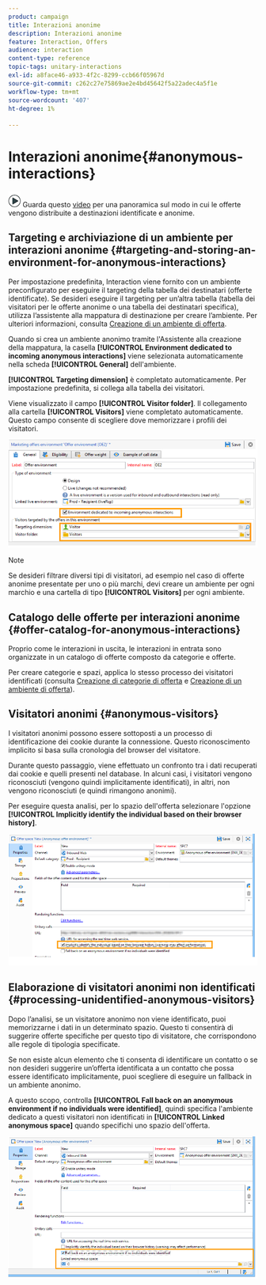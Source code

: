 ```yaml
---
product: campaign
title: Interazioni anonime
description: Interazioni anonime
feature: Interaction, Offers
audience: interaction
content-type: reference
topic-tags: unitary-interactions
exl-id: a8face46-a933-4f2c-8299-ccb66f05967d
source-git-commit: c262c27e75869ae2e4bd45642f5a22adec4a5f1e
workflow-type: tm+mt
source-wordcount: '407'
ht-degree: 1%

---
```


# Interazioni anonime{#anonymous-interactions}



![](assets/do-not-localize/how-to-video.png) Guarda questo [video](https://helpx.adobe.com/campaign/classic/how-to/indetified-and-anonymous-interaction-in-acv6.html?playlist=/ccx/v1/collection/product/campaign/classic/segment/digital-marketers/explevel/intermediate/applaunch/get-started/collection.ccx.js&amp;ref=helpx.adobe.com) per una panoramica sul modo in cui le offerte vengono distribuite a destinazioni identificate e anonime.

## Targeting e archiviazione di un ambiente per interazioni anonime {#targeting-and-storing-an-environment-for-anonymous-interactions}

Per impostazione predefinita, Interaction viene fornito con un ambiente preconfigurato per eseguire il targeting della tabella dei destinatari (offerte identificate). Se desideri eseguire il targeting per un’altra tabella (tabella dei visitatori per le offerte anonime o una tabella dei destinatari specifica), utilizza l’assistente alla mappatura di destinazione per creare l’ambiente. Per ulteriori informazioni, consulta [Creazione di un ambiente di offerta](../../interaction/using/live-design-environments.md#creating-an-offer-environment).

Quando si crea un ambiente anonimo tramite l&#39;Assistente alla creazione della mappatura, la casella **[!UICONTROL Environment dedicated to incoming anonymous interactions]** viene selezionata automaticamente nella scheda **[!UICONTROL General]** dell&#39;ambiente.

**[!UICONTROL Targeting dimension]** è completato automaticamente. Per impostazione predefinita, si collega alla tabella dei visitatori.

Viene visualizzato il campo **[!UICONTROL Visitor folder]**. Il collegamento alla cartella **[!UICONTROL Visitors]** viene completato automaticamente. Questo campo consente di scegliere dove memorizzare i profili dei visitatori.

![](assets/anonymous_environment_option.png)

>[!NOTE]
>
>Se desideri filtrare diversi tipi di visitatori, ad esempio nel caso di offerte anonime presentate per uno o più marchi, devi creare un ambiente per ogni marchio e una cartella di tipo **[!UICONTROL Visitors]** per ogni ambiente.

## Catalogo delle offerte per interazioni anonime {#offer-catalog-for-anonymous-interactions}

Proprio come le interazioni in uscita, le interazioni in entrata sono organizzate in un catalogo di offerte composto da categorie e offerte.

Per creare categorie e spazi, applica lo stesso processo dei visitatori identificati (consulta [Creazione di categorie di offerta](../../interaction/using/creating-offer-categories.md) e [Creazione di un ambiente di offerta](../../interaction/using/live-design-environments.md#creating-an-offer-environment)).

## Visitatori anonimi {#anonymous-visitors}

I visitatori anonimi possono essere sottoposti a un processo di identificazione dei cookie durante la connessione. Questo riconoscimento implicito si basa sulla cronologia del browser del visitatore.

Durante questo passaggio, viene effettuato un confronto tra i dati recuperati dai cookie e quelli presenti nel database. In alcuni casi, i visitatori vengono riconosciuti (vengono quindi implicitamente identificati), in altri, non vengono riconosciuti (e quindi rimangono anonimi).

Per eseguire questa analisi, per lo spazio dell&#39;offerta selezionare l&#39;opzione **[!UICONTROL Implicitly identify the individual based on their browser history]**.

![](assets/identification_anonymous_visitors.png)

## Elaborazione di visitatori anonimi non identificati {#processing-unidentified-anonymous-visitors}

Dopo l’analisi, se un visitatore anonimo non viene identificato, puoi memorizzarne i dati in un determinato spazio. Questo ti consentirà di suggerire offerte specifiche per questo tipo di visitatore, che corrispondono alle regole di tipologia specificate.

Se non esiste alcun elemento che ti consenta di identificare un contatto o se non desideri suggerire un’offerta identificata a un contatto che possa essere identificato implicitamente, puoi scegliere di eseguire un fallback in un ambiente anonimo.

A questo scopo, controlla **[!UICONTROL Fall back on an anonymous environment if no individuals were identified]**, quindi specifica l&#39;ambiente dedicato a questi visitatori non identificati in **[!UICONTROL Linked anonymous space]** quando specifichi uno spazio dell&#39;offerta.

![](assets/anonymous_to_anonymous_environment.png)
